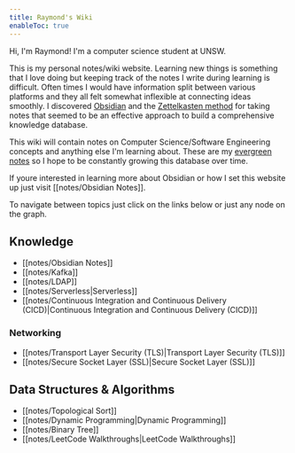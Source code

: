 ```yaml
---
title: Raymond's Wiki
enableToc: true
---
```


Hi, I'm Raymond! I'm a computer science student at UNSW.

This is my personal notes/wiki website. Learning new things is something that I love doing but keeping track of the notes I write during learning is difficult. Often times I would have information split between various platforms and they all felt somewhat inflexible at connecting ideas smoothly. I discovered [Obsidian](https://obsidian.md/) and the [Zettelkasten method](https://zettelkasten.de/introduction/) for taking notes that seemed to be an effective approach to build a comprehensive knowledge database.

This wiki will contain notes on Computer Science/Software Engineering concepts and anything else I'm learning about. These are my [evergreen notes](https://notes.andymatuschak.org/Evergreen_notes) so I hope to be constantly growing this database over time. 

If youre interested in learning more about Obsidian or how I set this website up just visit [[notes/Obsidian Notes]].


To navigate between topics just click on the links below or just any node on the graph.

## Knowledge
- [[notes/Obsidian Notes]]
- [[notes/Kafka]]
- [[notes/LDAP]]
- [[notes/Serverless|Serverless]]
-  [[notes/Continuous Integration and Continuous Delivery (CICD)|Continuous Integration and Continuous Delivery (CICD)]]
### Networking
- [[notes/Transport Layer Security (TLS)|Transport Layer Security (TLS)]]
- [[notes/Secure Socket Layer (SSL)|Secure Socket Layer (SSL)]]
## Data Structures & Algorithms
- [[notes/Topological Sort]]
- [[notes/Dynamic Programming|Dynamic Programming]]
- [[notes/Binary Tree]]
- [[notes/LeetCode Walkthroughs|LeetCode Walkthroughs]]